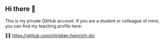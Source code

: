 ## Hi there 👋

This is my private GitHub account. If you are a student or colleague of mine, you can find my teaching profile here: 

🧑‍💻 https://github.com/christian-heinrich-dci

<!--
**coffeepyros/coffeepyros** is a ✨ _special_ ✨ repository because its `README.md` (this file) appears on your GitHub profile.

Here are some ideas to get you started:

- 🔭 I’m currently working on ...
- 🌱 I’m currently learning ...
- 👯 I’m looking to collaborate on ...
- 🤔 I’m looking for help with ...
- 💬 Ask me about ...
- 📫 How to reach me: ...
- 😄 Pronouns: ...
- ⚡ Fun fact: ...
-->

